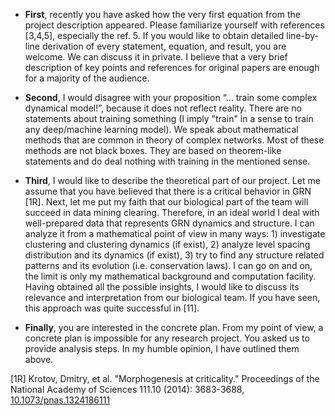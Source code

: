 * **First**, recently you have asked how the very first equation from the project description appeared. Please familiarize yourself with references [3,4,5], especially the ref. 5. If you would like to obtain detailed line-by-line derivation of every statement, equation, and result, you are welcome. We can discuss it in private. I believe that a very brief description of key points and references for original papers are enough for a majority of the audience.

* **Second**, I would disagree with your proposition “… train some complex dynamical model!”, because it does not reflect reality. There are no statements about training something (I imply "train" in a sense to train any deep/machine learning model). We speak about mathematical methods that are common in theory of complex networks. Most of these methods are not black boxes. They are based on theorem-like statements and do deal nothing with training in the mentioned sense. 
* **Third**, I would like to describe the theoretical part of our project. Let me assume that you have believed that there is a critical behavior in GRN [1R]. Next, let me put my faith that our biological part of the team will succeed in data mining clearing. Therefore, in an ideal world I deal with well-prepared data that represents GRN dynamics and structure. I can analyze it from a mathematical point of view in many ways: 1) investigate clustering and clustering dynamics (if exist), 2) analyze level spacing distribution and its dynamics (if exist), 3) try to find any structure related patterns and its evolution (i.e. conservation laws). I can go on and on, the limit is only my mathematical background and computation facility. Having obtained all the possible insights, I would like to discuss its relevance and interpretation from our biological team. If you have seen, this approach was quite successful in [11].
* **Finally**, you are interested in the concrete plan. From my point of view, a concrete plan is impossible for any research project. You asked us to provide analysis steps. In my humble opinion, I have outlined them above.

[1R] Krotov, Dmitry, et al. "Morphogenesis at criticality." Proceedings of the National Academy of Sciences 111.10 (2014): 3683-3688, [10.1073/pnas.1324186111](https://doi.org/10.1073/pnas.1324186111)
